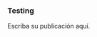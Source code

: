 <!--
.. title: Ale Test
.. slug: ale-test
.. date: 2017-08-08 15:41:43 UTC-03:00
.. tags: 
.. category: 
.. link: 
.. description: 
.. type: text
.. author: Abrunacci
-->

### Testing
Escriba su publicación aquí.
